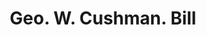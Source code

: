 ---
doi: 10.7916/D8X93P8H
date_other: '1900'
date_other_textual: 1900-1909
form: printed ephemera
genre:
- Invoices
name:
- Geo. W. Cushman
object_in_context_url: https://biggert.cul.columbia.edu/items/view/ave_biggert_00385
subject_hierarchical_geographic:
- Boston, Massachusetts, United States
subject_name:
- Geo. W. Cushman
title: Geo. W. Cushman. Bill
sort_title: Geo. W. Cushman. Bill
call_number: ave_biggert_00385
coordinates:
- 42.35805555555556,-71.06361111111111
pid: ave_biggert_00385
identifiers: ave_biggert_00385
thumbnail: https://derivativo-3.library.columbia.edu/iiif/2/ldpd:344071/full/!256,256/0/native.jpg
permalink: "/items/ave_biggert_00385/"
layout: iiif-image-page
---